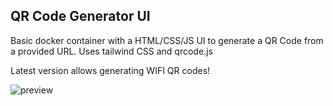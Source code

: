 ## QR Code Generator UI

Basic docker container with a HTML/CSS/JS UI to generate a QR Code from a provided URL.
Uses tailwind CSS and qrcode.js

Latest version allows generating WIFI QR codes!

![preview](https://github.com/bizzycola/qrcode-generator/assets/845115/145411dc-b93b-4709-bf9d-022cf61a46df)
